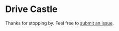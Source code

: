 # Drive Castle

Thanks for stopping by. Feel free to [submit an issue](https://github.com/jodogamedev/DriveCastle/issues).
